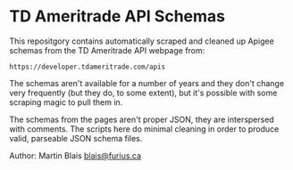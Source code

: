 # TD Ameritrade API Schemas

This repositgory contains automatically scraped and cleaned up Apigee schemas
from the TD Ameritrade API webpage from:

    https://developer.tdameritrade.com/apis

The schemas aren't available for a number of
years and they don't change very frequently (but they do, to some extent), but
it's possible with some scraping magic to pull them in.

The schemas from the pages aren't proper JSON, they are interspersed with
comments. The scripts here do minimal cleaning in order to produce valid,
parseable JSON schema files.


Author: Martin Blais <blais@furius.ca>
